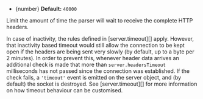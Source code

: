 <!-- YAML
added: v10.14.0
-->

* {number} **Default:** `40000`

Limit the amount of time the parser will wait to receive the complete HTTP
headers.

In case of inactivity, the rules defined in [server.timeout][] apply. However,
that inactivity based timeout would still allow the connection to be kept open
if the headers are being sent very slowly (by default, up to a byte per 2
minutes). In order to prevent this, whenever header data arrives an additional
check is made that more than `server.headersTimeout` milliseconds has not
passed since the connection was established. If the check fails, a `'timeout'`
event is emitted on the server object, and (by default) the socket is destroyed.
See [server.timeout][] for more information on how timeout behaviour can be
customised.

